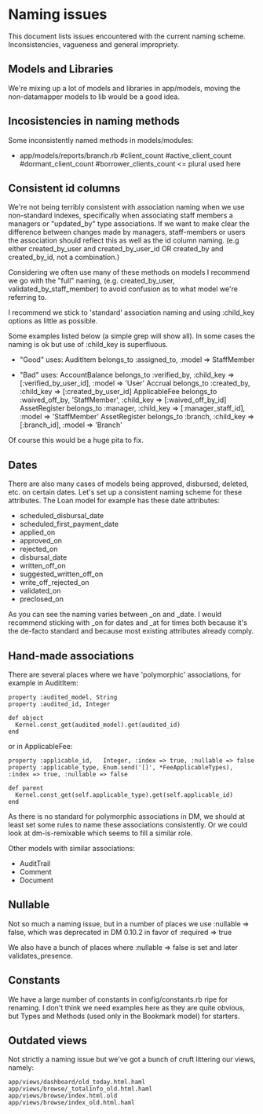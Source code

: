 Naming issues
=============

This document lists issues encountered with the current naming scheme. Inconsistencies, vagueness and general impropriety.

Models and Libraries
--------------------

We're mixing up a lot of models and libraries in app/models, moving the non-datamapper models to lib would be a good idea.


Incosistencies in naming methods
--------------------------------

Some inconsistently named methods in models/modules:

*   app/models/reports/branch.rb
        #client_count
        #active_client_count
        #dormant_client_count
        #borrower_clients_count   <= plural used here


Consistent id columns
---------------------

We're not being terribly consistent with association naming when we use non-standard indexes, specifically when associating staff members a managers or "updated_by" type associations. If we want to make clear the difference between changes made by managers, staff-members or users the association should reflect this as well as the id column naming. (e.g either created_by_user and created_by_user_id OR created_by and created_by_id, not a combination.)

Considering we often use many of these methods on models I recommend we go with the "full" naming, (e.g. created_by_user, validated_by_staff_member) to avoid confusion as to what model we're referring to.

I recommend we stick to 'standard' association naming and using :child_key options as little as possible.

Some examples listed below (a simple grep will show all). In some cases the naming is ok but use of :child_key is superfluous.

*   "Good" uses:
        AuditItem             belongs_to :assigned_to, :model => StaffMember

*   "Bad" uses:
        AccountBalance        belongs_to :verified_by, :child_key => [:verified_by_user_id], :model => 'User'
        Accrual               belongs_to :created_by, :child_key => [:created_by_user_id]
        ApplicableFee         belongs_to :waived_off_by, 'StaffMember', :child_key => [:waived_off_by_id]
        AssetRegister         belongs_to :manager, :child_key => [:manager_staff_id],  :model => 'StaffMember'
        AssetRegister         belongs_to :branch, :child_key => [:branch_id],         :model => 'Branch'

Of course this would be a huge pita to fix.


Dates
-----

There are also many cases of models being approved, disbursed, deleted, etc. on certain dates. Let's set up a consistent naming scheme for these attributes. The Loan model for example has these date attributes:

*   scheduled_disbursal_date
*   scheduled_first_payment_date
*   applied_on
*   approved_on
*   rejected_on
*   disbursal_date
*   written_off_on
*   suggested_written_off_on
*   write_off_rejected_on
*   validated_on
*   preclosed_on

As you can see the naming varies between _on and _date. I would recommend sticking with _on for dates and _at for times both because it's the de-facto standard and because most existing attributes already comply.


Hand-made associations
----------------------

There are several places where we have 'polymorphic' associations, for example in AuditItem:

    property :audited_model, String
    property :audited_id, Integer

    def object
      Kernel.const_get(audited_model).get(audited_id)
    end

or in ApplicableFee:

    property :applicable_id,   Integer, :index => true, :nullable => false
    property :applicable_type, Enum.send('[]', *FeeApplicableTypes), :index => true, :nullable => false

    def parent
      Kernel.const_get(self.applicable_type).get(self.applicable_id)
    end

As there is no standard for polymorphic associations in DM, we should at least set some rules to name these associations consistently. Or we could look at dm-is-remixable which seems to fill a similar role.

Other models with similar associations:

*   AuditTrail
*   Comment
*   Document


Nullable
--------

Not so much a naming issue, but in a number of places we use :nullable => false, which was deprecated in DM 0.10.2 in favor of :required => true

We also have a bunch of places where :nullable => false is set and later validates_presence. 


Constants
---------

We have a large number of constants in config/constants.rb ripe for renaming. I don't think we need examples here as they are quite obvious, but Types and Methods (used only in the Bookmark model) for starters.


Outdated views
--------------

Not strictly a naming issue but we've got a bunch of cruft littering our views, namely:

    app/views/dashboard/old_today.html.haml
    app/views/browse/_totalinfo_old.html.haml
    app/views/browse/index.html.old
    app/views/browse/index_old.html.haml
